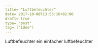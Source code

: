 ```yaml
---
title= "Luftbefeuchter"
date= 2017-10-08T13:53:10+02:00
draft= true
type= "post"
tag= ["Idee"]
---
```

Luftbefeuchter
ein einfacher luftbefeuchter

